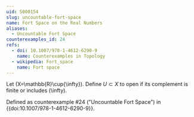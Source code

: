 ```yaml
---
uid: S000154
slug: uncountable-fort-space
name: Fort Space on the Real Numbers
aliases:
  - Uncountable Fort Space
counterexamples_id: 24
refs:
  - doi: 10.1007/978-1-4612-6290-9 
    name: Counterexamples in Topology
  - wikipedia: Fort_space
    name: Fort space
---
```

Let \(X=\mathbb{R}\cup\{\infty\}\).
Define $U \subset X$ to open if its complement is finite or includes \(\infty\).

Defined as counterexample #24 ("Uncountable Fort Space")
in {{doi:10.1007/978-1-4612-6290-9}}.
